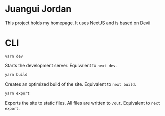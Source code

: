 # Juangui Jordan

This project holds my homepage. It uses NextJS and is based on [Devii](https://github.com/colinhacks/devii)

# CLI

```sh
yarn dev
```

Starts the development server. Equivalent to `next dev`.

```sh
yarn build
```

Creates an optimized build of the site. Equivalent to `next build`.

```sh
yarn export
```

Exports the site to static files. All files are written to `/out`. Equivalent to `next export`.
